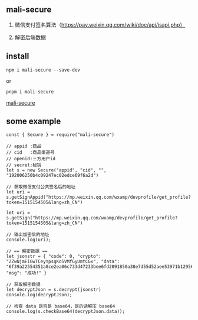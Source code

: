 ## mali-secure

1. 微信支付签名算法（https://pay.weixin.qq.com/wiki/doc/api/jsapi.php）

2. 解密后端数据

## install

`npm i mali-secure --save-dev`

or

`pnpm i mali-secure`

[mali-secure](https://www.npmjs.com/package/mali-secure)

## some example

```
const { Secure } = require("mali-secure")

// appid :商品 
// cid   :商品渠道号
// openid:三方用户id
// secret:秘钥
let s = new Secure("appid", "cid", "", "192006250b4c09247ec02edce69f6a2d")

// 获取微信支付公共签名后的地址
let uri = s.getSignAppid("https://mp.weixin.qq.com/wxamp/devprofile/get_profile?token=1515154505&lang=zh_CN")

let uri = s.getSign("https://mp.weixin.qq.com/wxamp/devprofile/get_profile?token=1515154505&lang=zh_CN")

// 输出加密后的地址
console.log(uri);

// == 解密数据 ==
let jsonstr = { "code": 0, "crypto": "ZZwNjmEiGwTCeyYpsqKoSVMfGyUmtCGx", "data": "6f39a22554351a8ce2ea06c733d47233bee6fd2891850a38e7d55d52aee53971b129561ba3186c8ca5e3090719909cef2d03785e829e38ca76da0051fac5bf64", "msg": "成功!" }

// 获取解密数据
let decryptJson = s.decrypt(jsonstr)
console.log(decryptJson);

// 检查 data 是否是 base64，是的话解压 base64
console.log(s.checkBase64(decryptJson.data));
```
